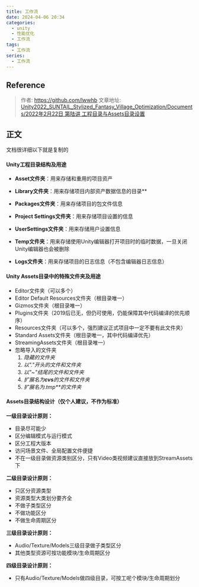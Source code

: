 ```yaml
---
title: 工作流
date: 2024-04-06 20:34
categories:
  - unity 
  - 性能优化
  - 工作流 
tags:
  - 工作流
series:
  - 工作流
---
```

## Reference

>作者: https://github.com/lwwhb
>文章地址: [Unity2022_SUNTAIL_Stylized_Fantasy_Village_Optimization/Documents/2022年2月22日 第陆讲 工程目录与Assets目录设置](https://github.com/lwwhb/Unity2022_SUNTAIL_Stylized_Fantasy_Village_Optimization/blob/main/Documents/2022%E5%B9%B42%E6%9C%8822%E6%97%A5%20%E7%AC%AC%E9%99%86%E8%AE%B2%20%E5%B7%A5%E7%A8%8B%E7%9B%AE%E5%BD%95%E4%B8%8EAssets%E7%9B%AE%E5%BD%95%E8%AE%BE%E7%BD%AE.md)

## 正文

文档很详细以下就是复制的

#### **Unity**工程目录结构及用途

- **Asset文件夹**：用来存储和重用的项目资产
    
- **Library文件夹**：用来存储项目内部资产数据信息的目录**
    
- **Packages文件夹**：用来存储项目的包文件信息
    
- **Project Settings文件夹**：用来存储项目设置的信息
    
- **UserSettings文件夹**：用来存储用户设置信息
    
- **Temp文件夹**：用来存储使用Unity编辑器打开项目时的临时数据，一旦关闭Unity编辑器也会被删除
    
- **Logs文件夹**：用来存储项目的日志信息（不包含编辑器日志信息）
    

#### Unity Assets目录中的特殊文件夹及用途

- Editor文件夹（可以多个）
- Editor Default Resources文件夹（根目录唯一）
- Gizmos文件夹（根目录唯一）
- Plugins文件夹（2019后已无，但仍可使用，仍能保障其中代码编译的优先顺序）
- Resources文件夹（可以多个，强烈建议正式项目中一定不要有此文件夹）
- Standard Assets文件夹（根目录唯一，其中代码编译优先）
- StreamingAssets文件夹（根目录唯一）
- 忽略导入的文件夹
    1. _隐藏的文件夹_
    2. _以_*"."*_开头的文件和文件夹_
    3. _以_*"~"*_结尾的文件和文件夹_
    4. _扩展名为**cvs**的文件和文件夹_
    5. _扩展名为_*.tmp**的文件夹*

#### **Assets**目录结构设计（仅个人建议，不作为标准）

**一级目录设计原则：**

- 目录尽可能少
- 区分编辑模式与运行模式
- 区分工程大版本
- 访问场景文件、全局配置文件便捷
- 不在一级目录做资源类别区分，只有Video类视频建议直接放到StreamAssets下

**二级目录设计原则：**

- 只区分资源类型
- 资源类型大类划分要齐全
- 不做子类型区分
- 不做功能区分
- 不做生命周期区分

**三级目录设计原则：**

- Audio/Texture/Models三级目录做子类型区分
- 其他类型资源可按功能模块/生命周期区分

**四级目录设计原则：**

- 只有Audio/Texture/Models做四级目录，可按工呢个模块/生命周期划分